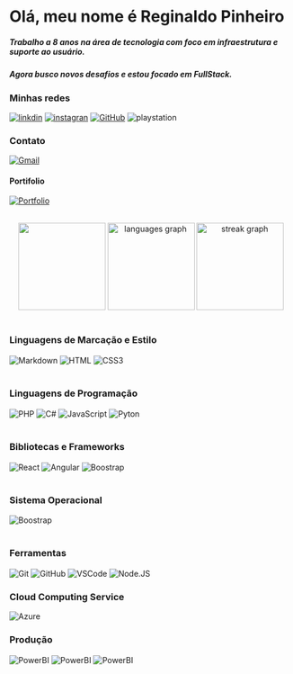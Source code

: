 # Olá, meu nome é Reginaldo Pinheiro 

##### Trabalho a 8 anos na área de tecnologia com foco em infraestrutura e suporte ao usuário.
##### Agora busco novos desafios e estou focado em FullStack.

### Minhas redes

[![linkdin](https://img.shields.io/badge/LinkedIn-0077B5?style=for-the-badge&logo=linkedin&logoColor=white)](https://www.linkedin.com/in/reginaldo-pinheiro-775256224/)
[![instagran](https://img.shields.io/badge/Instagram-E4405F?style=for-the-badge&logo=instagram&logoColor=white)](https://www.instagram.com/reginaldospinheiro/)
[![GitHub](https://img.shields.io/badge/GitHub-100000?style=for-the-badge&logo=github&logoColor=white)](https://github.com/SEUUSERNAME)
![playstation](https://img.shields.io/badge/PlayStation-003791?style=for-the-badge&logo=playstation&logoColor=white) 

### Contato
[![Gmail](https://img.shields.io/badge/Gmail-333333?style=for-the-badge&logo=gmail&logoColor=red)](mailto:SEUGMAIL)

#### Portifolio
[![Portfolio](https://img.shields.io/badge/Portfolio-FF5722?style=for-the-badge&logo=todoist&logoColor=white)](https://seulink.com)

<br>

<div align="center">
   <img src="https://github-readme-stats.vercel.app/api?username=reginaldospinheiro&show_icons=true&theme=merko" height="155"/>
   <img src="https://github-readme-stats.vercel.app/api/top-langs?username=reginaldospinheiro&locale=en&hide_title=false&layout=compact&card_width=320&langs_count=7&theme=merko&hide_border=false&order=2" height="155" alt="languages graph"/>
   <img src="https://streak-stats.demolab.com?user=reginaldospinheiro&locale=en&mode=daily&theme=merko&hide_border=true&border_radius=12&order=3" height="155" alt="streak graph"  />
</div>

<br>

### Linguagens de Marcação e Estilo
  <div>
    <img align="center" alt="Markdown" src="https://img.shields.io/badge/Markdown-000?style=for-the-badge&logo=markdown" />
    <img align="center" alt="HTML" src="https://img.shields.io/badge/HTML5-E34F26?style=for-the-badge&logo=html5&logoColor=white" />
    <img align="center" alt="CSS3" src="https://img.shields.io/badge/CSS3-1572B6?style=for-the-badge&logo=css3&logoColor=white" />
  </div>

<br>

### Linguagens de Programação
   <div>
     <img align="center" alt="PHP" src="https://img.shields.io/badge/PHP-777BB4?style=for-the-badge&logo=php&logoColor=white"/>
     <img align="center" alt="C#" src="https://img.shields.io/badge/C%23-239120?style=for-the-badge&logo=c-sharp&logoColor=white"/>
     <img align="center" alt="JavaScript" src="https://img.shields.io/badge/JavaScript-F7DF1E?style=for-the-badge&logo=javascript&logoColor=black"/>
     <img align="center" alt="Pyton" src="https://img.shields.io/badge/python-3670A0?style=for-the-badge&logo=python&logoColor=ffdd54"/>
    </div>

<br>

### Bibliotecas e Frameworks
   <div>
     <img align="center" alt="React" src="https://img.shields.io/badge/React-20232A?style=for-the-badge&logo=react&logoColor=61DAFB"/>
     <img align="center" alt="Angular" src="https://img.shields.io/badge/Angular-DD0031?style=for-the-badge&logo=angular&logoColor=white"/>
     <img align="center" alt="Boostrap" src="https://img.shields.io/badge/-boostrap-0D1117?style=for-the-badge&logo=bootstrap&labelColor=0D1117"/>
   </div>

<br>

### Sistema Operacional
   <div>
     <img align="center" alt="Boostrap" src="https://img.shields.io/badge/Windows-000?style=for-the-badge&logo=windows&logoColor=2CA5E0"/>
   </div>

<br>

### Ferramentas
   <div>
     <img align="center" alt="Git" src="https://img.shields.io/badge/GIT-E44C30?style=for-the-badge&logo=git&logoColor=white"/>
     <img align="center" alt="GitHub" src="https://img.shields.io/badge/GitHub-000?style=for-the-badge&logo=github&logoColor=30A3DC"/>
     <img align="center" alt="VSCode" src="https://img.shields.io/badge/Vscode-007ACC?style=for-the-badge&logo=visual-studio-code&logoColor=white"/>
     <img align="center" alt="Node.JS" src="https://img.shields.io/badge/node.js-6DA55F?style=for-the-badge&logo=node.js&logoColor=white"/>
   </div>

### Cloud Computing Service
   <div>
     <img align="center" alt="Azure" src="https://img.shields.io/badge/Azure-blue?style=for-the-badge&logo=microsoft%20azure&logoColor=blue&labelColor=FFFFFF&link=https%3A%2F%2Fimages.app.goo.gl%2FK7PN1jYJd57x4q7A8"/>
   </div>

### Produção
   <div>
     <img align="center" alt="PowerBI" src="https://img.shields.io/badge/power_bi-F2C811?style=for-the-badge&logo=powerbi&logoColor=black"/>
     <img align="center" alt="PowerBI" src="https://img.shields.io/badge/Microsoft_Excel-217346?style=for-the-badge&logo=microsoft-excel&logoColor=white"/>
      <img align="center" alt="PowerBI" src="https://img.shields.io/badge/Microsoft_SharePoint-0078D4?style=for-the-badge&logo=microsoft-sharepoint&logoColor=white"/>
   </div>




  






